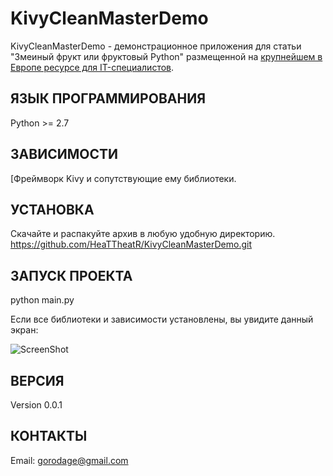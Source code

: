 KivyCleanMasterDemo
===================

KivyCleanMasterDemo - демонстрационное приложения для статьи "Змеиный фрукт или фруктовый Python"
размещенной на [крупнейшем в Европе ресурсе для IT-специалистов](https://habrahabr.ru).

ЯЗЫК ПРОГРАММИРОВАНИЯ
---------------------
Python >= 2.7

ЗАВИСИМОСТИ
-----------
[Фреймворк Kivy и сопутствующие ему библиотеки.

УСТАНОВКА
---------
Скачайте и распакуйте архив в любую удобную директорию.
https://github.com/HeaTTheatR/KivyCleanMasterDemo.git

ЗАПУСК ПРОЕКТА
--------------
python main.py

Если все библиотеки и зависимости установлены, вы увидите данный экран:

![ScreenShot](https://raw.githubusercontent.com/HeaTTheatR/KivyCleanMasterDemo/master/Data/Images/screenshot.jpg)

ВЕРСИЯ
------
Version 0.0.1

КОНТАКТЫ
--------
Email: gorodage@gmail.com